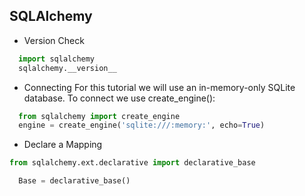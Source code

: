 SQLAlchemy
---


* Version Check
```python
  import sqlalchemy
  sqlalchemy.__version__ 
```
* Connecting
  For this tutorial we will use an in-memory-only SQLite database. To connect we use create_engine():
```python
  from sqlalchemy import create_engine
  engine = create_engine('sqlite:///:memory:', echo=True)
```
* Declare a Mapping
```python
from sqlalchemy.ext.declarative import declarative_base

  Base = declarative_base()
